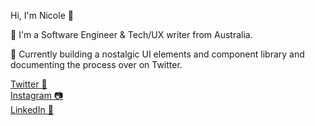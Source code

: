 Hi, I'm Nicole 👋

👾 I'm a Software Engineer & Tech/UX writer from Australia.

📼 Currently building a nostalgic UI elements and component library and documenting the process over on Twitter. 

[Twitter 🪩](https://twitter.com/msnicolegeorge_) <br/> 
[Instagram 📷](https://www.instagram.com/msnicolegeorge/) <br/>
[LinkedIn 📠](https://www.linkedin.com/in/nicolemariageorge/) <br/>


